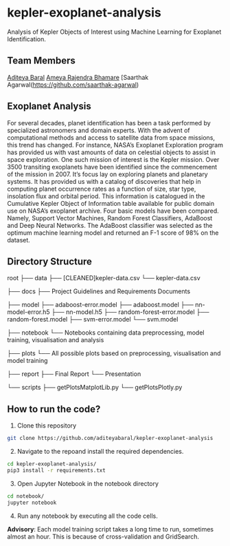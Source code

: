 # kepler-exoplanet-analysis

Analysis of Kepler Objects of Interest using Machine Learning for Exoplanet Identification.

## Team Members 

[Aditeya Baral](https://github.com/aditeyabaral)
[Ameya Rajendra Bhamare](https://github.com/ameyabhamare)
[Saarthak Agarwal(https://github.com/saarthak-agarwal)

## Exoplanet Analysis
For several decades, planet identification has been a
task performed by specialized astronomers and domain experts.
With the advent of computational methods and access to satellite
data from space missions, this trend has changed. For instance,
NASA’s Exoplanet Exploration program has provided us
with vast amounts of data on celestial objects to assist in space
exploration. One such mission of interest is the Kepler mission.
Over 3500 transiting exoplanets have been identified since the
commencement of the mission in 2007. It’s focus lay on exploring
planets and planetary systems. It has provided us with a catalog
of discoveries that help in computing planet occurrence rates
as a function of size, star type, insolation flux and orbital
period. This information is catalogued in the Cumulative Kepler
Object of Information table available for public domain use
on NASA’s exoplanet archive. Four basic models have been
compared. Namely, Support Vector Machines, Random Forest
Classifiers, AdaBoost and Deep Neural Networks. The AdaBoost
classifier was selected as the optimum machine learning model
and returned an F-1 score of 98% on the dataset.
 
## Directory Structure

root
├── data
    ├── [CLEANED]kepler-data.csv
    └── kepler-data.csv

├── docs
    ├── Project Guidelines and Requirements Documents

├── model
    ├── adaboost-error.model
    ├── adaboost.model
    ├── nn-model-error.h5
    ├── nn-model.h5
    ├── random-forest-error.model
    ├── random-forest.model
    ├── svm-error.model
    └── svm.model
   
├── notebook
    └── Notebooks containing data preprocessing, model training, visualisation and analysis

├── plots
    └── All possible plots based on preprocessing, visualisation and model training

├── report
    ├── Final Report
    └── Presentation

└── scripts
    ├── getPlotsMatplotLib.py
    └── getPlotsPlotly.py

## How to run the code?

1. Clone this repository
```bash
git clone https://github.com/aditeyabaral/kepler-exoplanet-analysis
```

2. Navigate to the repoand install the required dependencies.
```bash
cd kepler-exoplanet-analysis/
pip3 install -r requirements.txt
```

3. Open Jupyter Notebook in the notebook directory
```bash
cd notebook/
jupyter notebook
```

4. Run any notebook by executing all the code cells.

**Advisory**: Each model training script takes a long time to run, sometimes almost an hour. This is because of cross-validation
and GridSearch.